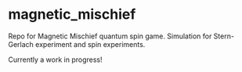 # magnetic_mischief
Repo for Magnetic Mischief quantum spin game. Simulation for Stern-Gerlach experiment and spin experiments. 

Currently a work in progress!
